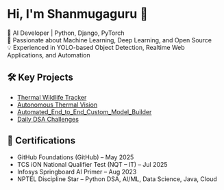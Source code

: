 # Hi, I'm Shanmugaguru 👋

🚀 AI Developer | Python, Django, PyTorch  
🌱 Passionate about Machine Learning, Deep Learning, and Open Source  
💡 Experienced in YOLO-based Object Detection, Realtime Web Applications, and Automation


## 🛠️ Key Projects
- [Thermal Wildlife Tracker](https://github.com/Gururazer/Thermal-Wildlife-Tracker)
- [Autonomous Thermal Vision](https://github.com/Gururazer/Autonomous-Thermal-Vision)
- [Automated_End_to_End_Custom_Model_Builder](https://github.com/Gururazer/Automated_End_to_End_Custom_Model_Builder)
- [Daily DSA Challenges](https://github.com/Gururazer/Daily_dsa)

  
## 📜 Certifications
- GitHub Foundations (GitHub) – May 2025  
- TCS iON National Qualifier Test (NQT – IT) – Jul 2025  
- Infosys Springboard AI Primer – Aug 2023  
- NPTEL Discipline Star – Python DSA, AI/ML, Data Science, Java, Cloud
